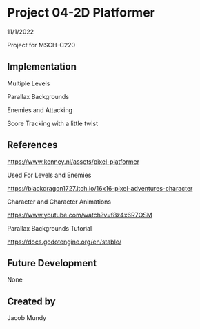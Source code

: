 # Project 04-2D Platformer

11/1/2022

Project for MSCH-C220

## Implementation
Multiple Levels

Parallax Backgrounds

Enemies and Attacking

Score Tracking with a little twist

## References
https://www.kenney.nl/assets/pixel-platformer

Used For Levels and Enemies

https://blackdragon1727.itch.io/16x16-pixel-adventures-character

Character and Character Animations

https://www.youtube.com/watch?v=f8z4x6R7OSM

Parallax Backgrounds Tutorial 

https://docs.godotengine.org/en/stable/

## Future Development
None

## Created by
Jacob Mundy
